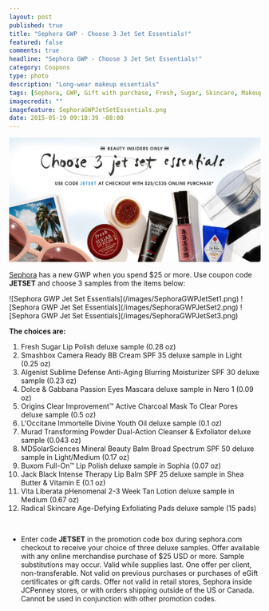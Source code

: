 ```yaml
---
layout: post
published: true
title: "Sephora GWP - Choose 3 Jet Set Essentials!"
featured: false
comments: true
headline: "Sephora GWP - Choose 3 Jet Set Essentials!"
category: Coupons
type: photo
description: "Long-wear makeup essentials"
tags: [Sephora, GWP, Gift with purchase, Fresh, Sugar, Skincare, Makeup]
imagecredit: ""
imagefeature: SephoraGWPJetSetEssentials.png
date: 2015-05-19 09:18:39 -08:00
---
```


![Sephora GWP Jet Set Essentials](/images/SephoraGWPJetSetEssentials.png)
<p><a href="http://www.sephora.com">Sephora</a> has a new GWP when you spend $25 or more. Use coupon code <b>JETSET</b> and choose 3 samples from the items below:</p>
![Sephora GWP Jet Set Essentials](/images/SephoraGWPJetSet1.png)
![Sephora GWP Jet Set Essentials](/images/SephoraGWPJetSet2.png)
![Sephora GWP Jet Set Essentials](/images/SephoraGWPJetSet3.png)
<br>

**The choices are:**

1. Fresh Sugar Lip Polish deluxe sample (0.28 oz)
2. Smashbox Camera Ready BB Cream SPF 35 deluxe sample in Light (0.25 oz)
3. Algenist Sublime Defense Anti-Aging Blurring Moisturizer SPF 30 deluxe sample (0.23 oz)
4. Dolce & Gabbana Passion Eyes Mascara deluxe sample in Nero 1 (0.09 oz)
5. Origins Clear Improvement™ Active Charcoal Mask To Clear Pores deluxe sample (0.5 oz)
6. L'Occitane Immortelle Divine Youth Oil deluxe sample (0.1 oz)
7. Murad Transforming Powder Dual-Action Cleanser & Exfoliator deluxe sample (0.043 oz)
8. MDSolarSciences Mineral Beauty Balm Broad Spectrum SPF 50 deluxe sample in Light/Medium (0.17 oz)
9. Buxom Full-On™ Lip Polish deluxe sample in Sophia (0.07 oz)
10. Jack Black Intense Therapy Lip Balm SPF 25 deluxe sample in Shea Butter & Vitamin E (0.1 oz)
11. Vita Liberata pHenomenal 2-3 Week Tan Lotion deluxe sample in Medium (0.67 oz)
12. Radical Skincare Age-Defying Exfoliating Pads deluxe sample (15 pads)

<br>

* Enter code <b>JETSET</b> in the promotion code box during sephora.com checkout to receive your choice of three deluxe samples. Offer available with any online merchandise purchase of $25 USD or more. Sample substitutions may occur. Valid while supplies last. One offer per client, non-transferable. Not valid on previous purchases or purchases of eGift certificates or gift cards. Offer not valid in retail stores, Sephora inside JCPenney stores, or with orders shipping outside of the US or Canada. Cannot be used in conjunction with other promotion codes.
